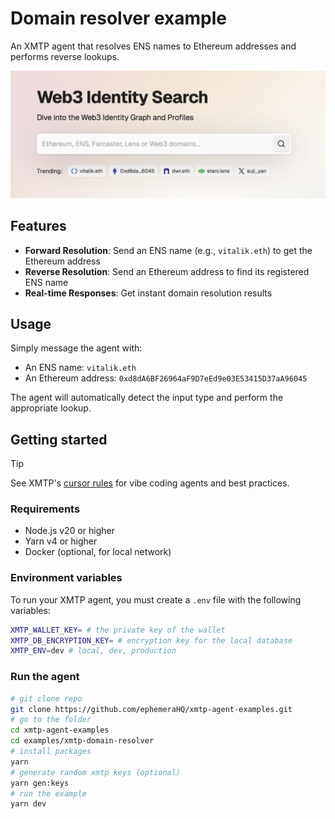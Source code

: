 # Domain resolver example

An XMTP agent that resolves ENS names to Ethereum addresses and performs reverse lookups.

![](./screenshot.png)

## Features

- **Forward Resolution**: Send an ENS name (e.g., `vitalik.eth`) to get the Ethereum address
- **Reverse Resolution**: Send an Ethereum address to find its registered ENS name
- **Real-time Responses**: Get instant domain resolution results

## Usage

Simply message the agent with:

- An ENS name: `vitalik.eth`
- An Ethereum address: `0xd8dA6BF26964aF9D7eEd9e03E53415D37aA96045`

The agent will automatically detect the input type and perform the appropriate lookup.

## Getting started

> [!TIP]
> See XMTP's [cursor rules](/.cursor/README.md) for vibe coding agents and best practices.

### Requirements

- Node.js v20 or higher
- Yarn v4 or higher
- Docker (optional, for local network)

### Environment variables

To run your XMTP agent, you must create a `.env` file with the following variables:

```bash
XMTP_WALLET_KEY= # the private key of the wallet
XMTP_DB_ENCRYPTION_KEY= # encryption key for the local database
XMTP_ENV=dev # local, dev, production
```

### Run the agent

```bash
# git clone repo
git clone https://github.com/ephemeraHQ/xmtp-agent-examples.git
# go to the folder
cd xmtp-agent-examples
cd examples/xmtp-domain-resolver
# install packages
yarn
# generate random xmtp keys (optional)
yarn gen:keys
# run the example
yarn dev
```
